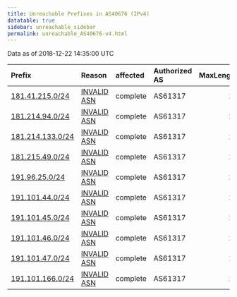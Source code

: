 ```yaml
---
title: Unreachable Prefixes in AS40676 (IPv4)
datatable: true
sidebar: unreachable_sidebar
permalink: unreachable_AS40676-v4.html
---
```


Data as of 2018-12-22 14:35:00 UTC


<div class="datatable-begin"></div>

| Prefix                                                     | Reason                                                                                                  | affected   | Authorized AS   |   MaxLength | Anchor                                         |   unreachable /24s |
|:-----------------------------------------------------------|:--------------------------------------------------------------------------------------------------------|:-----------|:----------------|------------:|:-----------------------------------------------|-------------------:|
| [181.41.215.0/24](https://stat.ripe.net/181.41.215.0/24)   | [INVALID ASN](https://rpki-validator.ripe.net/announcement-preview?asn=AS40676&prefix=181.41.215.0/24)  | complete   | AS61317         |          24 | [LACNIC](unreachable_LACNIC_RPKI_Root-v4.html) |                  1 |
| [181.214.94.0/24](https://stat.ripe.net/181.214.94.0/24)   | [INVALID ASN](https://rpki-validator.ripe.net/announcement-preview?asn=AS40676&prefix=181.214.94.0/24)  | complete   | AS61317         |          24 | [LACNIC](unreachable_LACNIC_RPKI_Root-v4.html) |                  1 |
| [181.214.133.0/24](https://stat.ripe.net/181.214.133.0/24) | [INVALID ASN](https://rpki-validator.ripe.net/announcement-preview?asn=AS40676&prefix=181.214.133.0/24) | complete   | AS61317         |          24 | [LACNIC](unreachable_LACNIC_RPKI_Root-v4.html) |                  1 |
| [181.215.49.0/24](https://stat.ripe.net/181.215.49.0/24)   | [INVALID ASN](https://rpki-validator.ripe.net/announcement-preview?asn=AS40676&prefix=181.215.49.0/24)  | complete   | AS61317         |          24 | [LACNIC](unreachable_LACNIC_RPKI_Root-v4.html) |                  1 |
| [191.96.25.0/24](https://stat.ripe.net/191.96.25.0/24)     | [INVALID ASN](https://rpki-validator.ripe.net/announcement-preview?asn=AS40676&prefix=191.96.25.0/24)   | complete   | AS61317         |          24 | [LACNIC](unreachable_LACNIC_RPKI_Root-v4.html) |                  1 |
| [191.101.44.0/24](https://stat.ripe.net/191.101.44.0/24)   | [INVALID ASN](https://rpki-validator.ripe.net/announcement-preview?asn=AS40676&prefix=191.101.44.0/24)  | complete   | AS61317         |          24 | [LACNIC](unreachable_LACNIC_RPKI_Root-v4.html) |                  1 |
| [191.101.45.0/24](https://stat.ripe.net/191.101.45.0/24)   | [INVALID ASN](https://rpki-validator.ripe.net/announcement-preview?asn=AS40676&prefix=191.101.45.0/24)  | complete   | AS61317         |          24 | [LACNIC](unreachable_LACNIC_RPKI_Root-v4.html) |                  1 |
| [191.101.46.0/24](https://stat.ripe.net/191.101.46.0/24)   | [INVALID ASN](https://rpki-validator.ripe.net/announcement-preview?asn=AS40676&prefix=191.101.46.0/24)  | complete   | AS61317         |          24 | [LACNIC](unreachable_LACNIC_RPKI_Root-v4.html) |                  1 |
| [191.101.47.0/24](https://stat.ripe.net/191.101.47.0/24)   | [INVALID ASN](https://rpki-validator.ripe.net/announcement-preview?asn=AS40676&prefix=191.101.47.0/24)  | complete   | AS61317         |          24 | [LACNIC](unreachable_LACNIC_RPKI_Root-v4.html) |                  1 |
| [191.101.166.0/24](https://stat.ripe.net/191.101.166.0/24) | [INVALID ASN](https://rpki-validator.ripe.net/announcement-preview?asn=AS40676&prefix=191.101.166.0/24) | complete   | AS61317         |          24 | [LACNIC](unreachable_LACNIC_RPKI_Root-v4.html) |                  1 |

<div class="datatable-end"></div>